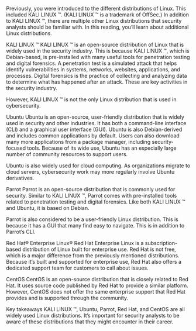 Previously, you were introduced to the different distributions of Linux. This included KALI LINUX ™. (KALI LINUX ™ is a trademark of OffSec.) In addition to KALI LINUX ™, there are multiple other Linux distributions that security analysts should be familiar with. In this reading, you’ll learn about additional Linux distributions.

KALI LINUX ™
KALI LINUX ™ is an open-source distribution of Linux that is widely used in the security industry. This is because KALI LINUX ™, which is Debian-based, is pre-installed with many useful tools for penetration testing and digital forensics. A penetration test is a simulated attack that helps identify vulnerabilities in systems, networks, websites, applications, and processes. Digital forensics is the practice of collecting and analyzing data to determine what has happened after an attack. These are key activities in the security industry. 

However, KALI LINUX ™ is not the only Linux distribution that is used in cybersecurity. 

Ubuntu
Ubuntu is an open-source, user-friendly distribution that is widely used in security and other industries. It has both a command-line interface (CLI) and a graphical user interface (GUI). Ubuntu is also Debian-derived and includes common applications by default. Users can also download many more applications from a package manager, including security-focused tools. Because of its wide use, Ubuntu has an especially large number of community resources to support users.

Ubuntu is also widely used for cloud computing. As organizations migrate to cloud servers, cybersecurity work may more regularly involve Ubuntu derivatives.

Parrot
Parrot is an open-source distribution that is commonly used for security. Similar to KALI LINUX ™, Parrot comes with pre-installed tools related to penetration testing and digital forensics. Like both KALI LINUX ™ and Ubuntu, it is based on Debian.

Parrot is also considered to be a user-friendly Linux distribution. This is because it has a GUI that many find easy to navigate. This is in addition to Parrot’s CLI.

Red Hat® Enterprise Linux®
Red Hat Enterprise Linux is a subscription-based distribution of Linux built for enterprise use. Red Hat is not free, which is a major difference from the previously mentioned distributions. Because it’s built and supported for enterprise use, Red Hat also offers a dedicated support team for customers to call about issues.

CentOS
CentOS is an open-source distribution that is closely related to Red Hat. It uses source code published by Red Hat to provide a similar platform. However, CentOS does not offer the same enterprise support that Red Hat provides and is supported through the community.

Key takeaways
KALI LINUX ™, Ubuntu, Parrot, Red Hat, and CentOS are all widely used Linux distributions. It’s important for security analysts to be aware of these distributions that they might encounter in their career.